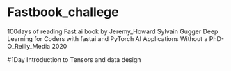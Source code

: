 # Fastbook_challege
100days of reading Fast.ai book by Jeremy_Howard Sylvain Gugger Deep Learning for Coders with fastai and PyTorch AI Applications Without a PhD-O_Reilly_Media 2020


#1Day Introduction to Tensors and data design 
